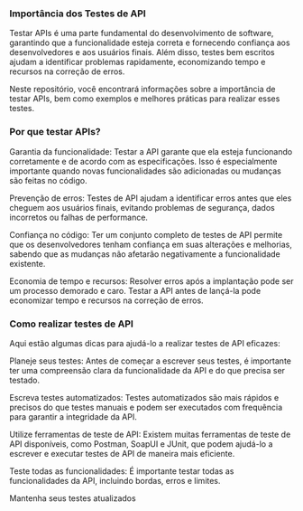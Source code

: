 ### Importância dos Testes de API

Testar APIs é uma parte fundamental do desenvolvimento de software, garantindo que a funcionalidade esteja correta e fornecendo confiança aos desenvolvedores e aos usuários finais. Além disso, testes bem escritos ajudam a identificar problemas rapidamente, economizando tempo e recursos na correção de erros.

Neste repositório, você encontrará informações sobre a importância de testar APIs, bem como exemplos e melhores práticas para realizar esses testes.

### Por que testar APIs?

Garantia da funcionalidade: Testar a API garante que ela esteja funcionando corretamente e de acordo com as especificações. Isso é especialmente importante quando novas funcionalidades são adicionadas ou mudanças são feitas no código.

Prevenção de erros: Testes de API ajudam a identificar erros antes que eles cheguem aos usuários finais, evitando problemas de segurança, dados incorretos ou falhas de performance.

Confiança no código: Ter um conjunto completo de testes de API permite que os desenvolvedores tenham confiança em suas alterações e melhorias, sabendo que as mudanças não afetarão negativamente a funcionalidade existente.

Economia de tempo e recursos: Resolver erros após a implantação pode ser um processo demorado e caro. Testar a API antes de lançá-la pode economizar tempo e recursos na correção de erros.

### Como realizar testes de API
Aqui estão algumas dicas para ajudá-lo a realizar testes de API eficazes:

Planeje seus testes: Antes de começar a escrever seus testes, é importante ter uma compreensão clara da funcionalidade da API e do que precisa ser testado.

Escreva testes automatizados: Testes automatizados são mais rápidos e precisos do que testes manuais e podem ser executados com frequência para garantir a integridade da API.

Utilize ferramentas de teste de API: Existem muitas ferramentas de teste de API disponíveis, como Postman, SoapUI e JUnit, que podem ajudá-lo a escrever e executar testes de API de maneira mais eficiente.

Teste todas as funcionalidades: É importante testar todas as funcionalidades da API, incluindo bordas, erros e limites.

Mantenha seus testes atualizados
